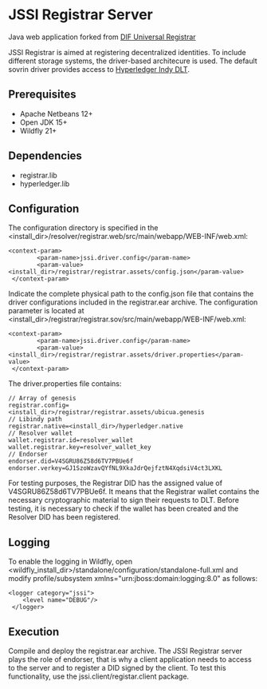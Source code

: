 # JSSI Registrar Server
Java web application forked from [DIF Universal Registrar](https://github.com/decentralized-identity/universal-registrar)

JSSI Registrar is aimed at registering decentralized identities. To include different storage systems, the driver-based architecure is used. The default sovrin driver provides access to [Hyperledger Indy DLT](https://github.com/hyperledger/indy-sdk).

## Prerequisites
- Apache Netbeans 12+
- Open JDK 15+
- Wildfly 21+

## Dependencies
- registrar.lib
- hyperledger.lib

## Configuration
The configuration directory is specified in the <install_dir>/resolver/registrar.web/src/main/webapp/WEB-INF/web.xml:
```
<context-param>
        <param-name>jssi.driver.config</param-name>
        <param-value><install_dir>/registrar/registrar.assets/config.json</param-value>
 </context-param>
```
Indicate the complete physical path to the config.json file that contains the driver configurations included in the registrar.ear archive. The configuration parameter is located at <install_dir>/registrar/registrar.sov/src/main/webapp/WEB-INF/web.xml:

```
<context-param>
        <param-name>jssi.driver.config</param-name>
        <param-value><install_dir>/registrar/registrar.assets/driver.properties</param-value>
 </context-param>
```
The driver.properties file contains:
```
// Array of genesis
registrar.config=<install_dir>/registrar/registrar.assets/ubicua.genesis
// Libindy path
registrar.native=<install_dir>/hyperledger.native
// Resolver wallet
wallet.registrar.id=resolver_wallet
wallet.registrar.key=resolver_wallet_key
// Endorser
endorser.did=V4SGRU86Z58d6TV7PBUe6f
endorser.verkey=GJ1SzoWzavQYfNL9XkaJdrQejfztN4XqdsiV4ct3LXKL
```
For testing purposes, the Registrar DID has the assigned value of V4SGRU86Z58d6TV7PBUe6f. It means that the Registrar wallet contains the necessary cryptographic material to sign their requests to DLT. Before testing, it is necessary to check if the wallet has been created and the Resolver DID has been registered.

## Logging
To enable the logging in Wildfly, open <wildfly_install_dir>/standalone/configuration/standalone-full.xml and modify 
profile/subsystem xmlns="urn:jboss:domain:logging:8.0" as follows:
```
<logger category="jssi">
 	<level name="DEBUG"/>
 </logger>
 ```

## Execution
Compile and deploy the registrar.ear archive. The JSSI Registrar server plays the role of endorser, that is why a client application needs to access to the server and to register a DID signed by the client. To test this functionality, use the jssi.client/registar.client package.







